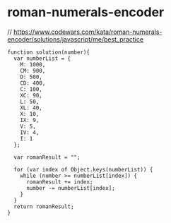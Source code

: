 # roman-numerals-encoder
// https://www.codewars.com/kata/roman-numerals-encoder/solutions/javascript/me/best_practice


```
function solution(number){
  var numberList = {
    M: 1000,
    CM: 900,
    D: 500,
    CD: 400,
    C: 100,
    XC: 90,
    L: 50,
    XL: 40,
    X: 10,
    IX: 9,
    V: 5,
    IV: 4,
    I: 1
  };

  var romanResult = "";

  for (var index of Object.keys(numberList)) {
    while (number >= numberList[index]) {
      romanResult += index;
      number -= numberList[index];
    }
  }
  return romanResult;
}
```

